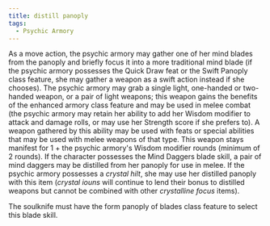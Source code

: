 ```yaml
---
title: distill panoply
tags:
  - Psychic Armory
---
```


As a move action, the psychic armory may gather one of her mind blades from the panoply and briefly focus it into a more traditional mind blade (if the psychic armory possesses the Quick Draw feat or the Swift Panoply class feature, she may gather a weapon as a swift action instead if she chooses). The psychic armory may grab a single light, one-handed or two-handed weapon, or a pair of light weapons; this weapon gains the benefits of the enhanced armory class feature and may be used in melee combat (the psychic armory may retain her ability to add her Wisdom modifier to attack and damage rolls, or may use her Strength score if she prefers to). A weapon gathered by this ability may be used with feats or special abilities that may be used with melee weapons of that type. This weapon stays manifest for 1 + the psychic armory's Wisdom modifier rounds (minimum of 2 rounds). If the character possesses the Mind Daggers blade skill, a pair of mind daggers may be distilled from her panoply for use in melee. If the psychic armory possesses a *crystal hilt*, she may use her distilled panoply with this item (*crystal iouns* will continue to lend their bonus to distilled weapons but cannot be combined with other *crystalline focus* items).

The soulknife must have the form panoply of blades class feature to select this blade skill.
